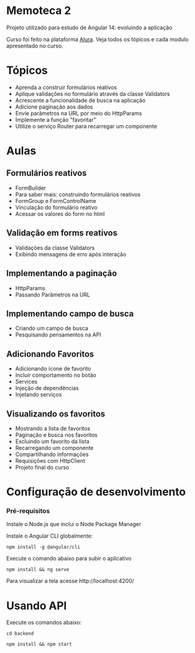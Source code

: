 # Memoteca 2
Projeto utilizado para estudo de Angular 14: evoluindo a aplicação

Curso foi feito na plataforma [Alura](https://cursos.alura.com.br/course/angular-evoluindo-aplicacao).
Veja todos os tópicos e cada modulo apresentado no curso.

# Tópicos
- Aprenda a construir formulários reativos
- Aplique validações no formulário através da classe Validators
- Acrescente a funcionalidade de busca na aplicação
- Adicione paginação aos dados
- Envie parâmetros na URL por meio do HttpParams
- Implemente a função "favoritar"
- Utilize o serviço Router para recarregar um componente

# Aulas

## Formulários reativos

- FormBuilder
- Para saber mais: construindo formulários reativos
- FormGroup e FormControlName
- Vinculação do formulário reativo
- Acessar os valores do form no html

## Validação em forms reativos

- Validações da classe Validators
- Exibindo mensagens de erro após interação

## Implementando a paginação

- HttpParams
- Passando Parâmetros na URL

## Implementando campo de busca

- Criando um campo de busca 
- Pesquisando pensamentos na API

## Adicionando Favoritos

- Adicionando ícone de favorito
- Incluir comportamento no botão
- Services
- Injeção de dependências
- Injetando serviços

## Visualizando os favoritos

- Mostrando a lista de favoritos
- Paginação e busca nos favoritos
- Excluindo um favorito da lista
- Recarregando um componente
- Compartilhando informações
- Requisições com HttpClient
- Projeto final do curso

# Configuração de desenvolvimento

### Pré-requisitos
Instale o Node.js que inclui o Node Package Manager

Instale o Angular CLI globalmente:

``npm install -g @angular/cli``

Execute o comando abaixo para subir o aplicativo

``npm install && ng serve ``

Para visualizar a tela acesse http://localhost:4200/

# Usando API
Execute os comandos abaixo:

``cd backend``

``npm install && npm start``

